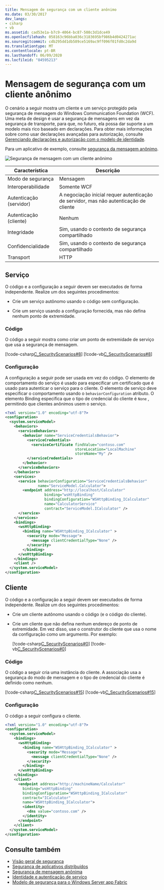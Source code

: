 ```yaml
---
title: Mensagem de segurança com um cliente anônimo
ms.date: 03/30/2017
dev_langs:
- csharp
- vb
ms.assetid: cad53e1a-b7c9-4064-bc87-508c3d1dce49
ms.openlocfilehash: 058163c96bba036c3183695bf986b4d0424271ac
ms.sourcegitcommit: cdb295dd1db589ce5169ac9ff096f01fd0c2da9d
ms.translationtype: MT
ms.contentlocale: pt-BR
ms.lasthandoff: 06/09/2020
ms.locfileid: "84595213"
---
```

# <a name="message-security-with-an-anonymous-client"></a>Mensagem de segurança com um cliente anônimo

O cenário a seguir mostra um cliente e um serviço protegido pela segurança de mensagem do Windows Communication Foundation (WCF). Uma meta de design é usar a segurança de mensagens em vez da segurança de transporte, para que, no futuro, ela possa dar suporte a um modelo mais rico baseado em declarações. Para obter mais informações sobre como usar declarações avançadas para autorização, consulte [Gerenciando declarações e autorização com o modelo de identidade](managing-claims-and-authorization-with-the-identity-model.md).

Para um aplicativo de exemplo, consulte [segurança da mensagem anônimo](../samples/message-security-anonymous.md).

![Segurança de mensagem com um cliente anônimo](media/b361a565-831c-4c10-90d7-66d8eeece0a1.gif "b361a565-831c-4c10-90d7-66d8eeece0a1")

|Característica|Descrição|
|--------------------|-----------------|
|Modo de segurança|Mensagem|
|Interoperabilidade|Somente WCF|
|Autenticação (servidor)|A negociação inicial requer autenticação de servidor, mas não autenticação de cliente|
|Autenticação (cliente)|Nenhum|
|Integridade|Sim, usando o contexto de segurança compartilhado|
|Confidencialidade|Sim, usando o contexto de segurança compartilhado|
|Transport|HTTP|

## <a name="service"></a>Serviço

O código e a configuração a seguir devem ser executados de forma independente. Realize um dos seguintes procedimentos:

- Crie um serviço autônomo usando o código sem configuração.

- Crie um serviço usando a configuração fornecida, mas não defina nenhum ponto de extremidade.

### <a name="code"></a>Código

O código a seguir mostra como criar um ponto de extremidade de serviço que usa a segurança de mensagem.

[!code-csharp[C_SecurityScenarios#8](../../../../samples/snippets/csharp/VS_Snippets_CFX/c_securityscenarios/cs/source.cs#8)]
[!code-vb[C_SecurityScenarios#8](../../../../samples/snippets/visualbasic/VS_Snippets_CFX/c_securityscenarios/vb/source.vb#8)]

### <a name="configuration"></a>Configuração

A configuração a seguir pode ser usada em vez do código. O elemento de comportamento do serviço é usado para especificar um certificado que é usado para autenticar o serviço para o cliente. O elemento de serviço deve especificar o comportamento usando o `behaviorConfiguration` atributo. O elemento Binding especifica que o tipo de credencial do cliente é `None` , permitindo que clientes anônimos usem o serviço.

```xml
<?xml version="1.0" encoding="utf-8"?>
<configuration>
  <system.serviceModel>
    <behaviors>
      <serviceBehaviors>
        <behavior name="ServiceCredentialsBehavior">
          <serviceCredentials>
            <serviceCertificate findValue="contoso.com"
                                storeLocation="LocalMachine"
                                storeName="My" />
          </serviceCredentials>
        </behavior>
      </serviceBehaviors>
    </behaviors>
    <services>
      <service behaviorConfiguration="ServiceCredentialsBehavior"
               name="ServiceModel.Calculator">
        <endpoint address="http://localhost/Calculator"
                  binding="wsHttpBinding"
                  bindingConfiguration="WSHttpBinding_ICalculator"
                  name="CalculatorService"
                  contract="ServiceModel.ICalculator" />
      </service>
    </services>
    <bindings>
      <wsHttpBinding>
        <binding name="WSHttpBinding_ICalculator" >
          <security mode="Message">
            <message clientCredentialType="None" />
          </security>
        </binding>
      </wsHttpBinding>
    </bindings>
    <client />
  </system.serviceModel>
</configuration>
```

## <a name="client"></a>Cliente

O código e a configuração a seguir devem ser executados de forma independente. Realize um dos seguintes procedimentos:

- Crie um cliente autônomo usando o código (e o código do cliente).

- Crie um cliente que não defina nenhum endereço de ponto de extremidade. Em vez disso, use o construtor do cliente que usa o nome da configuração como um argumento. Por exemplo:

    [!code-csharp[C_SecurityScenarios#0](../../../../samples/snippets/csharp/VS_Snippets_CFX/c_securityscenarios/cs/source.cs#0)]
    [!code-vb[C_SecurityScenarios#0](../../../../samples/snippets/visualbasic/VS_Snippets_CFX/c_securityscenarios/vb/source.vb#0)]

### <a name="code"></a>Código

O código a seguir cria uma instância do cliente. A associação usa a segurança do modo de mensagem e o tipo de credencial do cliente é definido como nenhum.

[!code-csharp[C_SecurityScenarios#15](../../../../samples/snippets/csharp/VS_Snippets_CFX/c_securityscenarios/cs/source.cs#15)]
[!code-vb[C_SecurityScenarios#15](../../../../samples/snippets/visualbasic/VS_Snippets_CFX/c_securityscenarios/vb/source.vb#15)]

### <a name="configuration"></a>Configuração

O código a seguir configura o cliente.

```xml
<?xml version="1.0" encoding="utf-8"?>
<configuration>
  <system.serviceModel>
    <bindings>
      <wsHttpBinding>
        <binding name="WSHttpBinding_ICalculator" >
          <security mode="Message">
            <message clientCredentialType="None" />
          </security>
        </binding>
      </wsHttpBinding>
    </bindings>
    <client>
      <endpoint address="http://machineName/Calculator"
        binding="wsHttpBinding"
        bindingConfiguration="WSHttpBinding_ICalculator"
        contract="ICalculator"
        name="WSHttpBinding_ICalculator">
        <identity>
          <dns value="contoso.com" />
        </identity>
      </endpoint>
    </client>
  </system.serviceModel>
</configuration>
```

## <a name="see-also"></a>Consulte também

- [Visão geral de segurança](security-overview.md)
- [Segurança de aplicativos distribuídos](distributed-application-security.md)
- [Segurança de mensagem anônima](../samples/message-security-anonymous.md)
- [Identidade e autenticação de serviço](service-identity-and-authentication.md)
- [Modelo de segurança para o Windows Server app Fabric](https://docs.microsoft.com/previous-versions/appfabric/ee677202(v=azure.10))
